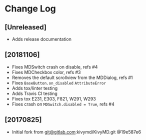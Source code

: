 # Change Log

## [Unreleased]

  - Adds release documentation

## [20181106]

  - Fixes MDSwitch crash on disable, refs #4
  - Fixes MDCheckbox color, refs #3
  - Removes the default scrollview from the MDDialog, refs #1
  - Fixes `BaseButton.on_disabled` `AttributeError`
  - Adds tox/linter testing
  - Adds Travis CI testing
  - Fixes tox E231, E303, F821, W291, W293
  - Fixes crash on `MDSwitch.disabled = True`, refs #4


## [20170825]

  - Initial fork from git@gitlab.com:kivymd/KivyMD.git @19e587e6
